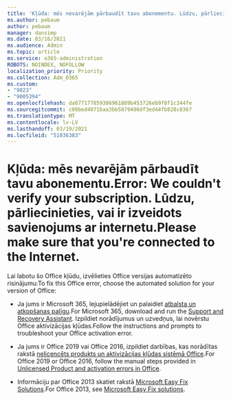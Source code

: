 ```yaml
---
title: 'Kļūda: mēs nevarējām pārbaudīt tavu abonementu. Lūdzu, pārliecinieties, vai ir izveidots savienojums ar internetu.'
ms.author: pebaum
author: pebaum
manager: dansimp
ms.date: 03/16/2021
ms.audience: Admin
ms.topic: article
ms.service: o365-administration
ROBOTS: NOINDEX, NOFOLLOW
localization_priority: Priority
ms.collection: Adm_O365
ms.custom:
- "9823"
- "9005394"
ms.openlocfilehash: da077177859386961889b453726eb9f8f1c344fe
ms.sourcegitcommit: c08bed4071baa3bb5879496df3ed44fb828c8367
ms.translationtype: MT
ms.contentlocale: lv-LV
ms.lasthandoff: 03/19/2021
ms.locfileid: "51036383"
---
```

# <a name="error-we-couldnt-verify-your-subscription-please-make-sure-that-youre-connected-to-the-internet"></a><span data-ttu-id="31edc-103">Kļūda: mēs nevarējām pārbaudīt tavu abonementu.</span><span class="sxs-lookup"><span data-stu-id="31edc-103">Error: We couldn't verify your subscription.</span></span> <span data-ttu-id="31edc-104">Lūdzu, pārliecinieties, vai ir izveidots savienojums ar internetu.</span><span class="sxs-lookup"><span data-stu-id="31edc-104">Please make sure that you're connected to the Internet.</span></span>

<span data-ttu-id="31edc-105">Lai labotu šo Office kļūdu, izvēlieties Office versijas automatizēto risinājumu:</span><span class="sxs-lookup"><span data-stu-id="31edc-105">To fix this Office error, choose the automated solution for your version of Office:</span></span>

- <span data-ttu-id="31edc-106">Ja jums ir Microsoft 365, lejupielādējiet un palaidiet [atbalsta un atkopšanas palīgu](https://aka.ms/SaRA-OfficeActivation-Chat).</span><span class="sxs-lookup"><span data-stu-id="31edc-106">For Microsoft 365, download and run the [Support and Recovery Assistant](https://aka.ms/SaRA-OfficeActivation-Chat).</span></span> <span data-ttu-id="31edc-107">Izpildiet norādījumus un uzvedņus, lai novērstu Office aktivizācijas kļūdas.</span><span class="sxs-lookup"><span data-stu-id="31edc-107">Follow the instructions and prompts to troubleshoot your Office activation error.</span></span>

- <span data-ttu-id="31edc-108">Ja jums ir Office 2019 vai Office 2016, izpildiet darbības, kas norādītas rakstā [nelicencēts produkts un aktivizācijas kļūdas sistēmā Office](https://support.microsoft.com/office/0d23d3c0-c19c-4b2f-9845-5344fedc4380#bkmk_fixyourself).</span><span class="sxs-lookup"><span data-stu-id="31edc-108">For Office 2019 or Office 2016, follow the manual steps provided in [Unlicensed Product and activation errors in Office](https://support.microsoft.com/office/0d23d3c0-c19c-4b2f-9845-5344fedc4380#bkmk_fixyourself).</span></span>

- <span data-ttu-id="31edc-109">Informāciju par Office 2013 skatiet rakstā [Microsoft Easy Fix Solutions](https://support.microsoft.com/topic/microsoft-easy-fix-solutions-have-been-discontinued-b0f4b5f9-3b5a-bd9e-d75d-d45e2f12e16c).</span><span class="sxs-lookup"><span data-stu-id="31edc-109">For Office 2013, see [Microsoft Easy Fix solutions](https://support.microsoft.com/topic/microsoft-easy-fix-solutions-have-been-discontinued-b0f4b5f9-3b5a-bd9e-d75d-d45e2f12e16c).</span></span>